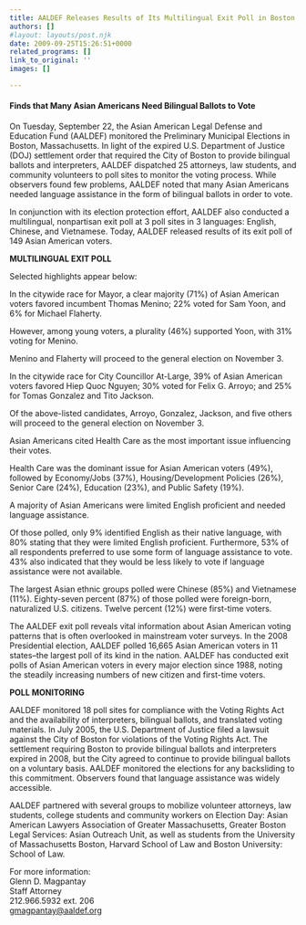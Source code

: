 ```yaml
---
title: AALDEF Releases Results of Its Multilingual Exit Poll in Boston
authors: []
#layout: layouts/post.njk
date: 2009-09-25T15:26:51+0000
related_programs: []
link_to_original: ''
images: []

---
```

#### **Finds that Many Asian Americans Need Bilingual Ballots to Vote**

On Tuesday, September 22, the Asian American Legal Defense and Education Fund (AALDEF) monitored the Preliminary Municipal Elections in Boston, Massachusetts. In light of the expired U.S. Department of Justice (DOJ) settlement order that required the City of Boston to provide bilingual ballots and interpreters, AALDEF dispatched 25 attorneys, law students, and community volunteers to poll sites to monitor the voting process. While observers found few problems, AALDEF noted that many Asian Americans needed language assistance in the form of bilingual ballots in order to vote.

In conjunction with its election protection effort, AALDEF also conducted a multilingual, nonpartisan exit poll at 3 poll sites in 3 languages: English, Chinese, and Vietnamese. Today, AALDEF released results of its exit poll of 149 Asian American voters.

**MULTILINGUAL EXIT POLL**

Selected highlights appear below:

In the citywide race for Mayor, a clear majority (71%) of Asian American voters favored incumbent Thomas Menino; 22% voted for Sam Yoon, and 6% for Michael Flaherty.

However, among young voters, a plurality (46%) supported Yoon, with 31% voting for Menino.

Menino and Flaherty will proceed to the general election on November 3.

In the citywide race for City Councillor At-Large, 39% of Asian American voters favored Hiep Quoc Nguyen; 30% voted for Felix G. Arroyo; and 25% for Tomas Gonzalez and Tito Jackson.

Of the above-listed candidates, Arroyo, Gonzalez, Jackson, and five others will proceed to the general election on November 3.

Asian Americans cited Health Care as the most important issue influencing their votes.

Health Care was the dominant issue for Asian American voters (49%), followed by Economy/Jobs (37%), Housing/Development Policies (26%), Senior Care (24%), Education (23%), and Public Safety (19%).

A majority of Asian Americans were limited English proficient and needed language assistance.

Of those polled, only 9% identified English as their native language, with 80% stating that they were limited English proficient. Furthermore, 53% of all respondents preferred to use some form of language assistance to vote. 43% also indicated that they would be less likely to vote if language assistance were not available.

The largest Asian ethnic groups polled were Chinese (85%) and Vietnamese (11%). Eighty-seven percent (87%) of those polled were foreign-born, naturalized U.S. citizens. Twelve percent (12%) were first-time voters.

The AALDEF exit poll reveals vital information about Asian American voting patterns that is often overlooked in mainstream voter surveys. In the 2008 Presidential election, AALDEF polled 16,665 Asian American voters in 11 states–the largest poll of its kind in the nation. AALDEF has conducted exit polls of Asian American voters in every major election since 1988, noting the steadily increasing numbers of new citizen and first-time voters.

**POLL MONITORING**

AALDEF monitored 18 poll sites for compliance with the Voting Rights Act and the availability of interpreters, bilingual ballots, and translated voting materials. In July 2005, the U.S. Department of Justice filed a lawsuit against the City of Boston for violations of the Voting Rights Act. The settlement requiring Boston to provide bilingual ballots and interpreters expired in 2008, but the City agreed to continue to provide bilingual ballots on a voluntary basis. AALDEF monitored the elections for any backsliding to this commitment. Observers found that language assistance was widely accessible.

AALDEF partnered with several groups to mobilize volunteer attorneys, law students, college students and community workers on Election Day: Asian American Lawyers Association of Greater Massachusetts, Greater Boston Legal Services: Asian Outreach Unit, as well as students from the University of Massachusetts Boston, Harvard School of Law and Boston University: School of Law.

For more information:  
Glenn D. Magpantay  
Staff Attorney  
212\.966.5932 ext. 206  
[gmagpantay@aaldef.org](mailto:gmagpantay@aaldef.org)